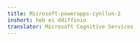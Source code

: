 ```yaml
---
title: Microsoft-powerapps-cynllun-2
inshort: heb ei ddiffinio
translator: Microsoft Cognitive Services
---
```





